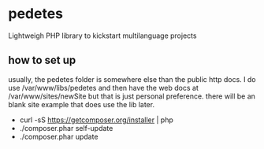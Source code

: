 # pedetes
Lightweigh PHP library to kickstart multilanguage projects

## how to set up

usually, the pedetes folder is somewhere else than the public http docs. I do use /var/www/libs/pedetes and then have the web docs at /var/www/sites/newSite but that is just personal preference. there will be an blank site example that does use the lib later.

 - curl -sS https://getcomposer.org/installer | php
 - ./composer.phar self-update
 - ./composer.phar update
